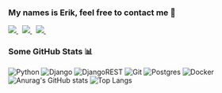 ### My names is Erik, feel free to contact me 💬


<a href="https://instagram.com/defenitionofreal">
    <img src="https://img.shields.io/badge/instagram-%23E4405F.svg?&style=for-the-badge&logo=instagram&logoColor=white" />        
 </a>&nbsp;
<a href='http://t.me/wemakeweb'>
<img src="https://img.shields.io/badge/Telegram-2CA5E0?style=for-the-badge&logo=telegram&logoColor=white" />  
</a>&nbsp;
 <a href='mailto:eaamessage@gmail.com'>
<img src="https://img.shields.io/badge/Gmail-D14836?style=for-the-badge&logo=gmail&logoColor=white" />  
</a>&nbsp;



### Some GitHub Stats 📊


![Python](https://img.shields.io/badge/python-3670A0?style=for-the-badge&logo=python&logoColor=ffdd54) ![Django](https://img.shields.io/badge/django-%23092E20.svg?style=for-the-badge&logo=django&logoColor=white) ![DjangoREST](https://img.shields.io/badge/DJANGO-REST-ff1709?style=for-the-badge&logo=django&logoColor=white&color=ff1709&labelColor=gray) ![Git](https://img.shields.io/badge/git-%23F05033.svg?style=for-the-badge&logo=git&logoColor=white) ![Postgres](https://img.shields.io/badge/postgres-%23316192.svg?style=for-the-badge&logo=postgresql&logoColor=white) ![Docker](https://img.shields.io/badge/docker-%230db7ed.svg?style=for-the-badge&logo=docker&logoColor=white)
![Anurag's GitHub stats](https://github-readme-stats.vercel.app/api?username=defenitionofreal&show_icons=true&theme=dark&hide=issues&layout=compact)
![Top Langs](https://github-readme-stats.vercel.app/api/top-langs/?username=defenitionofreal&layout=compact&langs_count=6&hide=roff&theme=dark)


